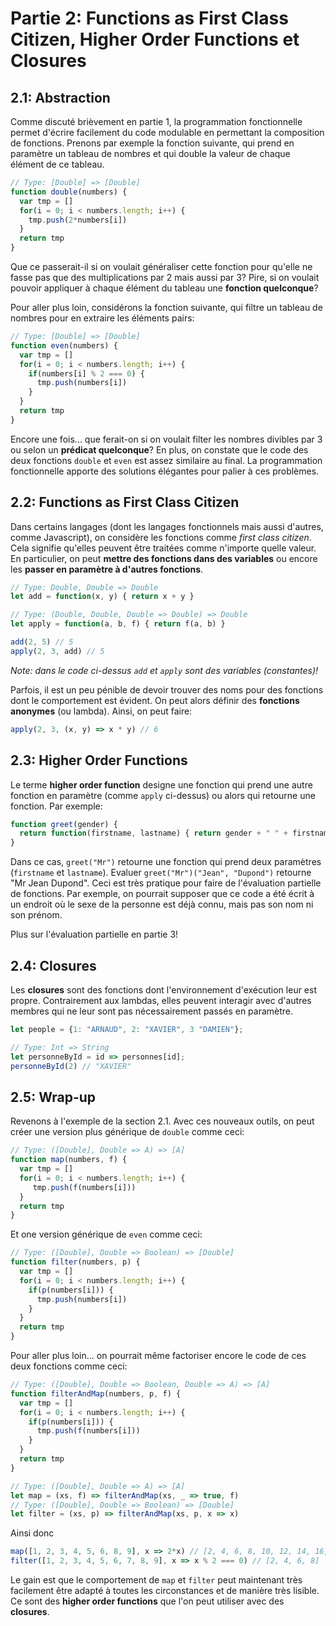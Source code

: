 # Partie 2: Functions as First Class Citizen, Higher Order Functions et Closures

## 2.1: Abstraction
Comme discuté brièvement en partie 1, la programmation fonctionnelle permet d'écrire facilement du code modulable en permettant la composition de fonctions. Prenons par exemple la fonction suivante, qui prend en paramètre un tableau de nombres et qui double la valeur de chaque élément de ce tableau.

```js
// Type: [Double] => [Double]
function double(numbers) {
  var tmp = []
  for(i = 0; i < numbers.length; i++) {
    tmp.push(2*numbers[i])
  }
  return tmp
}
```

Que ce passerait-il si on voulait généraliser cette fonction pour qu'elle ne fasse pas que des multiplications par 2 mais aussi par 3? Pire, si on voulait pouvoir appliquer à chaque élément du tableau une __fonction quelconque__?

Pour aller plus loin, considérons la fonction suivante, qui filtre un tableau de nombres pour en extraire les éléments pairs:

```js
// Type: [Double] => [Double]
function even(numbers) {
  var tmp = []
  for(i = 0; i < numbers.length; i++) {
    if(numbers[i] % 2 === 0) {
      tmp.push(numbers[i])
    }
  }
  return tmp
}
```
Encore une fois... que ferait-on si on voulait filter les nombres divibles par 3 ou selon un __prédicat quelconque__? En plus, on constate que le code des deux fonctions `double` et `even` est assez similaire au final. La programmation fonctionnelle apporte des solutions élégantes pour palier à ces problèmes.

## 2.2: Functions as First Class Citizen
Dans certains langages (dont les langages fonctionnels mais aussi d'autres, comme Javascript), on considère les fonctions comme *first class citizen*. Cela signifie qu'elles peuvent être traitées comme n'importe quelle valeur. En particulier, on peut __mettre des fonctions dans des variables__ ou encore les __passer en paramètre à d'autres fonctions__.

```js
// Type: Double, Double => Double
let add = function(x, y) { return x + y }

// Type: (Double, Double, Double => Double) => Double
let apply = function(a, b, f) { return f(a, b) }

add(2, 5) // 5
apply(2, 3, add) // 5
```

*Note: dans le code ci-dessus `add` et `apply` sont des variables (constantes)!*

Parfois, il est un peu pénible de devoir trouver des noms pour des fonctions dont le comportement est évident. On peut alors définir des __fonctions anonymes__ (ou lambda). Ainsi, on peut faire:

```js
apply(2, 3, (x, y) => x * y) // 6
```

## 2.3: Higher Order Functions
Le terme __higher order function__ designe une fonction qui prend une autre fonction en paramètre (comme `apply` ci-dessus) ou alors qui retourne une fonction. Par exemple:

```js
function greet(gender) {
  return function(firstname, lastname) { return gender + " " + firstname + " " + lastname }
}
```
Dans ce cas, `greet("Mr")` retourne une fonction qui prend deux paramètres (`firstname` et `lastname`).
Evaluer `greet("Mr")("Jean", "Dupond")` retourne "Mr Jean Dupond". Ceci est très pratique pour faire de l'évaluation partielle de fonctions. Par exemple, on pourrait supposer que ce code a été écrit à un endroit où le sexe de la personne est déjà connu, mais pas son nom ni son prénom.

Plus sur l'évaluation partielle en partie 3!

## 2.4: Closures
Les __closures__ sont des fonctions dont l'environnement d'exécution leur est propre. Contrairement aux lambdas, elles peuvent interagir avec d'autres membres qui ne leur sont pas nécessairement passés en paramètre.

```js
let people = {1: "ARNAUD", 2: "XAVIER", 3 "DAMIEN"};

// Type: Int => String
let personneById = id => personnes[id];
personneById(2) // "XAVIER"
```
## 2.5: Wrap-up
Revenons à l'exemple de la section 2.1. Avec ces nouveaux outils, on peut créer une version plus générique de `double` comme ceci:

```js
// Type: ([Double], Double => A) => [A]
function map(numbers, f) {
  var tmp = []
  for(i = 0; i < numbers.length; i++) {
     tmp.push(f(numbers[i]))
  }
  return tmp
}
```

Et one version générique de `even` comme ceci:

```js
// Type: ([Double], Double => Boolean) => [Double]
function filter(numbers, p) {
  var tmp = []
  for(i = 0; i < numbers.length; i++) {
    if(p(numbers[i])) {
      tmp.push(numbers[i])
    }
  }
  return tmp
}
```

Pour aller plus loin... on pourrait même factoriser encore le code de ces deux fonctions comme ceci:

```js
// Type: ([Double], Double => Boolean, Double => A) => [A]
function filterAndMap(numbers, p, f) {
  var tmp = []
  for(i = 0; i < numbers.length; i++) {
    if(p(numbers[i])) {
      tmp.push(f(numbers[i]))
    }
  }
  return tmp
}

// Type: ([Double], Double => A) => [A]
let map = (xs, f) => filterAndMap(xs, _ => true, f)
// Type: ([Double], Double => Boolean) => [Double]
let filter = (xs, p) => filterAndMap(xs, p, x => x)

```

Ainsi donc

```js
map([1, 2, 3, 4, 5, 6, 8, 9], x => 2*x) // [2, 4, 6, 8, 10, 12, 14, 16, 18]
filter([1, 2, 3, 4, 5, 6, 7, 8, 9], x => x % 2 === 0) // [2, 4, 6, 8]
```

Le gain est que le comportement de `map` et `filter` peut maintenant très facilement être adapté à toutes les circonstances et de manière très lisible. Ce sont des __higher order functions__ que l'on peut utiliser avec des __closures__.
